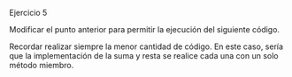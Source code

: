 Ejercicio 5

Modificar el punto anterior para permitir la ejecución del siguiente código.

Recordar realizar siempre la menor cantidad de código. En este caso, sería que la implementación de la suma y resta se realice cada una con un solo método miembro.
